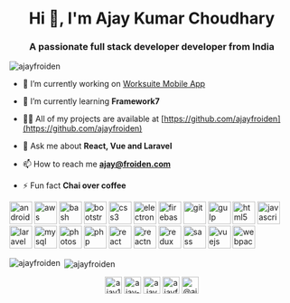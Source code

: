 <h1 align="center">Hi 👋, I'm Ajay Kumar Choudhary</h1>
<h3 align="center">A passionate full stack developer developer from India</h3>

<p align="left"> <img src="https://komarev.com/ghpvc/?username=ajayfroiden" alt="ajayfroiden" /> </p>

- 🔭 I’m currently working on [Worksuite Mobile App](https://1.envato.market/worksuite)

- 🌱 I’m currently learning **Framework7**

- 👨‍💻 All of my projects are available at [https://github.com/ajayfroiden](https://github.com/ajayfroiden)

- 💬 Ask me about **React, Vue and Laravel**

- 📫 How to reach me **ajay@froiden.com**

- ⚡ Fun fact **Chai over coffee**

<p align="left"><img src="https://devicons.github.io/devicon/devicon.git/icons/android/android-original-wordmark.svg" alt="android" width="40" height="40"/> <img src="https://devicons.github.io/devicon/devicon.git/icons/amazonwebservices/amazonwebservices-original-wordmark.svg" alt="aws" width="40" height="40"/> <img src="https://www.vectorlogo.zone/logos/gnu_bash/gnu_bash-icon.svg" alt="bash" width="40" height="40"/> <img src="https://devicons.github.io/devicon/devicon.git/icons/bootstrap/bootstrap-plain.svg" alt="bootstrap" width="40" height="40"/> <img src="https://devicons.github.io/devicon/devicon.git/icons/css3/css3-original-wordmark.svg" alt="css3" width="40" height="40"/> <img src="https://devicons.github.io/devicon/devicon.git/icons/electron/electron-original.svg" alt="electron" width="40" height="40"/> <img src="https://www.vectorlogo.zone/logos/firebase/firebase-icon.svg" alt="firebase" width="40" height="40"/> <img src="https://www.vectorlogo.zone/logos/git-scm/git-scm-icon.svg" alt="git" width="40" height="40"/> <img src="https://devicons.github.io/devicon/devicon.git/icons/gulp/gulp-plain.svg" alt="gulp" width="40" height="40"/> <img src="https://devicons.github.io/devicon/devicon.git/icons/html5/html5-original-wordmark.svg" alt="html5" width="40" height="40"/> <img src="https://devicons.github.io/devicon/devicon.git/icons/javascript/javascript-original.svg" alt="javascript" width="40" height="40"/> <img src="https://devicons.github.io/devicon/devicon.git/icons/laravel/laravel-plain-wordmark.svg" alt="laravel" width="40" height="40"/> <img src="https://devicons.github.io/devicon/devicon.git/icons/mysql/mysql-original-wordmark.svg" alt="mysql" width="40" height="40"/> <img src="https://devicons.github.io/devicon/devicon.git/icons/photoshop/photoshop-plain.svg" alt="photoshop" width="40" height="40"/> <img src="https://devicons.github.io/devicon/devicon.git/icons/php/php-original.svg" alt="php" width="40" height="40"/> <img src="https://devicons.github.io/devicon/devicon.git/icons/react/react-original-wordmark.svg" alt="react" width="40" height="40"/> <img src="https://reactnative.dev/img/header_logo.svg" alt="reactnative" width="40" height="40"/> <img src="https://devicons.github.io/devicon/devicon.git/icons/redux/redux-original.svg" alt="redux" width="40" height="40"/> <img src="https://devicons.github.io/devicon/devicon.git/icons/sass/sass-original.svg" alt="sass" width="40" height="40"/> <img src="https://devicons.github.io/devicon/devicon.git/icons/vuejs/vuejs-original-wordmark.svg" alt="vuejs" width="40" height="40"/> <img src="https://devicons.github.io/devicon/devicon.git/icons/webpack/webpack-original.svg" alt="webpack" width="40" height="40"/></p><p><img align="left" src="https://github-readme-stats.vercel.app/api/top-langs/?username=ajayfroiden&layout=compact&hide=html" alt="ajayfroiden" /></p>

<p>&nbsp;<img align="center" src="https://github-readme-stats.vercel.app/api?username=ajayfroiden&show_icons=true" alt="ajayfroiden" /></p>

<p align="center">
<a href="https://twitter.com/ajay138" target="blank"><img align="center" src="https://cdn.jsdelivr.net/npm/simple-icons@3.0.1/icons/twitter.svg" alt="ajay138" height="30" width="30" /></a>
<a href="https://linkedin.com/in/ajay-kumar-choudhary-26205219" target="blank"><img align="center" src="https://cdn.jsdelivr.net/npm/simple-icons@3.0.1/icons/linkedin.svg" alt="ajay-kumar-choudhary-26205219" height="30" width="30" /></a>
<a href="https://fb.com/ajaykaaab" target="blank"><img align="center" src="https://cdn.jsdelivr.net/npm/simple-icons@3.0.1/icons/facebook.svg" alt="ajaykaaab" height="30" width="30" /></a>
<a href="https://instagram.com/ajayfroiden" target="blank"><img align="center" src="https://cdn.jsdelivr.net/npm/simple-icons@3.0.1/icons/instagram.svg" alt="ajayfroiden" height="30" width="30" /></a>
<a href="https://medium.com/@ajay.froiden" target="blank"><img align="center" src="https://cdn.jsdelivr.net/npm/simple-icons@3.0.1/icons/medium.svg" alt="@ajay.froiden" height="30" width="30" /></a>
</p>
